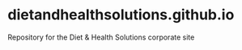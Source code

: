 dietandhealthsolutions.github.io
================================

Repository for the Diet &amp; Health Solutions corporate site
